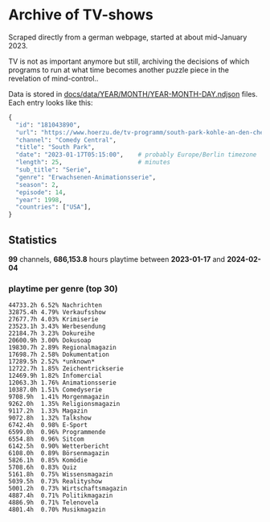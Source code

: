 # Archive of TV-shows

Scraped directly from a german webpage, started at about mid-January 2023.

TV is not as important anymore but still, archiving the decisions of which programs to run at what time
becomes another puzzle piece in the revelation of mind-control.. 

Data is stored in [docs/data/YEAR/MONTH/YEAR-MONTH-DAY.ndjson](docs/data/) files. 
Each entry looks like this:

```python
{
  "id": "181043890", 
  "url": "https://www.hoerzu.de/tv-programm/south-park-kohle-an-den-chefkoch/bid_181043890/", 
  "channel": "Comedy Central", 
  "title": "South Park", 
  "date": "2023-01-17T05:15:00",    # probably Europe/Berlin timezone 
  "length": 25,                     # minutes 
  "sub_title": "Serie", 
  "genre": "Erwachsenen-Animationsserie", 
  "season": 2, 
  "episode": 14, 
  "year": 1998, 
  "countries": ["USA"],
}
```

## Statistics

**99** channels, **686,153.8** hours playtime between **2023-01-17** and **2024-02-04**


### playtime per genre (top 30)

    44733.2h 6.52% Nachrichten
    32875.4h 4.79% Verkaufsshow
    27677.7h 4.03% Krimiserie
    23523.1h 3.43% Werbesendung
    22184.7h 3.23% Dokureihe
    20600.9h 3.00% Dokusoap
    19830.7h 2.89% Regionalmagazin
    17698.7h 2.58% Dokumentation
    17289.5h 2.52% *unknown*
    12722.7h 1.85% Zeichentrickserie
    12469.9h 1.82% Infomercial
    12063.3h 1.76% Animationsserie
    10387.0h 1.51% Comedyserie
    9708.9h  1.41% Morgenmagazin
    9262.0h  1.35% Religionsmagazin
    9117.2h  1.33% Magazin
    9072.8h  1.32% Talkshow
    6742.4h  0.98% E-Sport
    6599.0h  0.96% Programmende
    6554.8h  0.96% Sitcom
    6142.5h  0.90% Wetterbericht
    6108.0h  0.89% Börsenmagazin
    5826.1h  0.85% Komödie
    5708.6h  0.83% Quiz
    5161.8h  0.75% Wissensmagazin
    5039.5h  0.73% Realityshow
    5001.2h  0.73% Wirtschaftsmagazin
    4887.4h  0.71% Politikmagazin
    4886.9h  0.71% Telenovela
    4801.4h  0.70% Musikmagazin
